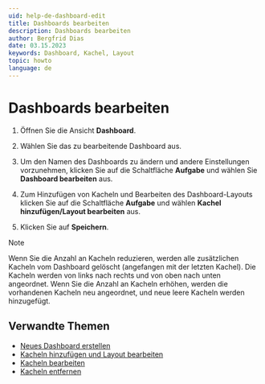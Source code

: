 ```yaml
---
uid: help-de-dashboard-edit
title: Dashboards bearbeiten
description: Dashboards bearbeiten
author: Bergfrid Dias
date: 03.15.2023
keywords: Dashboard, Kachel, Layout
topic: howto
language: de
---
```


# Dashboards bearbeiten

1. Öffnen Sie die Ansicht **Dashboard**.

2. Wählen Sie das zu bearbeitende Dashboard aus.

3. Um den Namen des Dashboards zu ändern und andere Einstellungen vorzunehmen, klicken Sie auf die Schaltfläche **Aufgabe** und wählen Sie **Dashboard bearbeiten** aus.

4. Zum Hinzufügen von Kacheln und Bearbeiten des Dashboard-Layouts klicken Sie auf die Schaltfläche **Aufgabe** und wählen **Kachel hinzufügen/Layout bearbeiten** aus.

5. Klicken Sie auf **Speichern**.

> [!NOTE]
> Wenn Sie die Anzahl an Kacheln reduzieren, werden alle zusätzlichen Kacheln vom Dashboard gelöscht (angefangen mit der letzten Kachel). Die Kacheln werden von links nach rechts und von oben nach unten angeordnet. Wenn Sie die Anzahl an Kacheln erhöhen, werden die vorhandenen Kacheln neu angeordnet, und neue leere Kacheln werden hinzugefügt.

## Verwandte Themen

* [Neues Dashboard erstellen][1]
* [Kacheln hinzufügen und Layout bearbeiten][2]
* [Kacheln bearbeiten][3]
* [Kacheln entfernen][4]

<!-- Referenced links -->
[1]: create.md
[2]: add-tile.md
[3]: edit-tile.md
[4]: remove-tile.md

<!-- Referenced images -->
